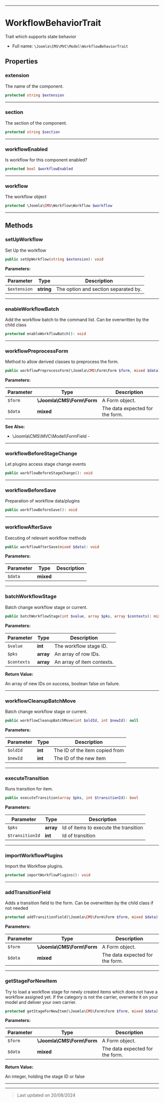 ***

# WorkflowBehaviorTrait

Trait which supports state behavior



* Full name: `\Joomla\CMS\MVC\Model\WorkflowBehaviorTrait`



## Properties


### extension

The name of the component.

```php
protected string $extension
```






***

### section

The section of the component.

```php
protected string $section
```






***

### workflowEnabled

Is workflow for this component enabled?

```php
protected bool $workflowEnabled
```






***

### workflow

The workflow object

```php
protected \Joomla\CMS\Workflow\Workflow $workflow
```






***

## Methods


### setUpWorkflow

Set Up the workflow

```php
public setUpWorkflow(string $extension): void
```








**Parameters:**

| Parameter | Type | Description |
|-----------|------|-------------|
| `$extension` | **string** | The option and section separated by. |






***

### enableWorkflowBatch

Add the workflow batch to the command list. Can be overwritten by the child class

```php
protected enableWorkflowBatch(): void
```













***

### workflowPreprocessForm

Method to allow derived classes to preprocess the form.

```php
public workflowPreprocessForm(\Joomla\CMS\Form\Form $form, mixed $data): void
```








**Parameters:**

| Parameter | Type | Description |
|-----------|------|-------------|
| `$form` | **\Joomla\CMS\Form\Form** | A Form object. |
| `$data` | **mixed** | The data expected for the form. |






**See Also:**

* \Joomla\CMS\MVC\Model\FormField - 

***

### workflowBeforeStageChange

Let plugins access stage change events

```php
public workflowBeforeStageChange(): void
```













***

### workflowBeforeSave

Preparation of workflow data/plugins

```php
public workflowBeforeSave(): void
```













***

### workflowAfterSave

Executing of relevant workflow methods

```php
public workflowAfterSave(mixed $data): void
```








**Parameters:**

| Parameter | Type | Description |
|-----------|------|-------------|
| `$data` | **mixed** |  |






***

### batchWorkflowStage

Batch change workflow stage or current.

```php
public batchWorkflowStage(int $value, array $pks, array $contexts): mixed
```








**Parameters:**

| Parameter | Type | Description |
|-----------|------|-------------|
| `$value` | **int** | The workflow stage ID. |
| `$pks` | **array** | An array of row IDs. |
| `$contexts` | **array** | An array of item contexts. |


**Return Value:**

An array of new IDs on success, boolean false on failure.





***

### workflowCleanupBatchMove

Batch change workflow stage or current.

```php
public workflowCleanupBatchMove(int $oldId, int $newId): null
```








**Parameters:**

| Parameter | Type | Description |
|-----------|------|-------------|
| `$oldId` | **int** | The ID of the item copied from |
| `$newId` | **int** | The ID of the new item |






***

### executeTransition

Runs transition for item.

```php
public executeTransition(array $pks, int $transitionId): bool
```








**Parameters:**

| Parameter | Type | Description |
|-----------|------|-------------|
| `$pks` | **array** | Id of items to execute the transition |
| `$transitionId` | **int** | Id of transition |






***

### importWorkflowPlugins

Import the Workflow plugins.

```php
protected importWorkflowPlugins(): void
```













***

### addTransitionField

Adds a transition field to the form. Can be overwritten by the child class if not needed

```php
protected addTransitionField(\Joomla\CMS\Form\Form $form, mixed $data): void
```








**Parameters:**

| Parameter | Type | Description |
|-----------|------|-------------|
| `$form` | **\Joomla\CMS\Form\Form** | A Form object. |
| `$data` | **mixed** | The data expected for the form. |






***

### getStageForNewItem

Try to load a workflow stage for newly created items
which does not have a workflow assigned yet. If the category is not the
carrier, overwrite it on your model and deliver your own carrier.

```php
protected getStageForNewItem(\Joomla\CMS\Form\Form $form, mixed $data): bool|int
```








**Parameters:**

| Parameter | Type | Description |
|-----------|------|-------------|
| `$form` | **\Joomla\CMS\Form\Form** | A Form object. |
| `$data` | **mixed** | The data expected for the form. |


**Return Value:**

An integer, holding the stage ID or false





***

***
> Last updated on 20/08/2024

